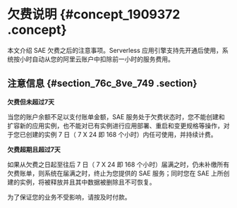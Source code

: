 # 欠费说明 {#concept_1909372 .concept}

本文介绍 SAE 欠费之后的注意事项。Serverless 应用引擎支持先开通后使用，系统按小时自动从您的阿里云账户中扣除前一小时的服务费用。

## 注意信息 {#section_76c_8ve_749 .section}

**欠费但未超过7天**

当您的账户余额不足以支付账单金额，SAE 服务处于欠费状态时，您不能创建和扩容新的应用实例，也不能对已有实例进行应用部署、重启和变更规格等操作，对于您已创建的实例 7 日（ 7 X 24 即 168 个小时）内任可使用，并持续计费。

**欠费超期且超过7天**

如果从欠费之日起至往后 7 日（ 7 X 24 即 168 个小时）届满之时，仍未补缴所有欠费账单，则系统在届满之时，终止为您提供的 SAE 服务；同时您在 SAE 上所创建的实例，将被释放并且其中数据被删除且不可恢复。

为了保证您的业务不受影响，请按及时付款。

